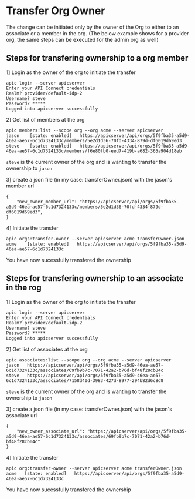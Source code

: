 # Transfer Org Owner
The change can be initiated only by the owner of the Org to either to an associate or a member in the org. (The below example shows for a provider org, the same steps can be executed for the admin org as well)

## Steps for transfering ownership to a org member

1] Login as the owner of the org to initiate the transfer

```
apic login --server apicserver
Enter your API Connect credentials
Realm? provider/default-idp-2
Username? steve
Password? *****
Logged into apicserver successfully
``` 

2] Get list of members at the org
```
apic members:list --scope org --org acme --server apicserver
jason    [state: enabled]   https://apicserver/api/orgs/5f9fba35-a5d9-46ea-ae57-6c1d7324133c/members/5e2d1d36-70fd-4334-879d-df6019d69ed3   
steve    [state: enabled]   https://apicserver/api/orgs/5f9fba35-a5d9-46ea-ae57-6c1d7324133c/members/f6e80fb0-eed7-419b-a682-365a904d18eb
```  

`steve` is the current owner of the org and is wanting to transfer the ownership to `jason` 

3] create a json file (in my case: transferOwner.json) with the jason's member url
```
{
    "new_owner_member_url": "https://apicserver/api/orgs/5f9fba35-a5d9-46ea-ae57-6c1d7324133c/members/5e2d1d36-70fd-4334-879d-df6019d69ed3",
}
```  

4] Initiate the transfer
```
apic orgs:transfer-owner --server apicserver acme transferOwner.json
acme    [state: enabled]   https://apicserver/api/orgs/5f9fba35-a5d9-46ea-ae57-6c1d7324133c
```  

You have now sucessfully transfered the ownership

## Steps for transfering ownership to an associate in the rog

1] Login as the owner of the org to initiate the transfer

```
apic login --server apicserver
Enter your API Connect credentials
Realm? provider/default-idp-2
Username? steve
Password? *****
Logged into apicserver successfully
``` 

2] Get list of associates at the org
```
apic associates:list --scope org --org acme --server apicserver
jason   https://apicserver/api/orgs/5f9fba35-a5d9-46ea-ae57-6c1d7324133c/associates/69fb9b7c-7071-42a2-b76d-bf48f28cb04c   
steve   https://apicserver/api/orgs/5f9fba35-a5d9-46ea-ae57-6c1d7324133c/associates/7158d40d-3983-427d-8977-294b82d6c8d8
```  

`steve` is the current owner of the org and is wanting to transfer the ownership to `jason` 

3] create a json file (in my case: transferOwner.json) with the jason's associate url
```
{
    "new_owner_associate_url": "https://apicserver/api/orgs/5f9fba35-a5d9-46ea-ae57-6c1d7324133c/associates/69fb9b7c-7071-42a2-b76d-bf48f28cb04c"
}
```  

4] Initiate the transfer
```
apic org:transfer-owner --server apicserver acme transferOwner.json
acme   [state: enabled]   https://apicserver/api/orgs/5f9fba35-a5d9-46ea-ae57-6c1d7324133c
```  

You have now sucessfully transfered the ownership
